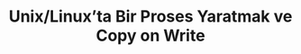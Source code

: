 ---
layout: medium-post
title: Unix/Linux’ta Bir Proses Yaratmak ve Copy on Write
ext-url: https://medium.com/@gokhansengun/unix-linuxta-bir-proses-yaratmak-ve-copy-on-write-4413d60571a7
lang: tr
medium: yes
---